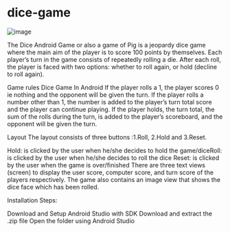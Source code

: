 # dice-game

![image](https://github.com/khusikumari0603/dice-game/assets/172460761/68cef605-4f05-41ce-a3b2-f73a6cb24dc8)

The Dice Android Game or also a game of Pig is a jeopardy dice game where the main aim of the player is to score 100 points by themselves. Each player’s turn in the game consists of repeatedly rolling a die. After each roll, the player is faced with two options: whether to roll again, or hold (decline to roll again).

Game rules Dice Game In Android
			If the player rolls a 1, the player scores 0 ie nothing and the opponent will be given the turn.
			If the player rolls a number other than 1, the number is added to the player’s turn total score and the player can continue playing.
			If the player holds, the turn total, the sum of the rolls during the turn, is added to the player’s scoreboard, and the opponent will be given the turn.

Layout
			The layout consists of three buttons :1.Roll, 2.Hold and 3.Reset.

Hold: is clicked by the user when he/she decides to hold the game/diceRoll: is clicked by the user when he/she decides to roll the dice
Reset: is clicked by the user when the game is over/finished
There are three text views (screen) to display the user score, computer score, and turn score of the players respectively.
The game also contains an image view that shows the dice face which has been rolled.

Installation Steps:

   Download and Setup Android Studio with SDK
   Download and extract the .zip file
   Open the folder using Android Studio
